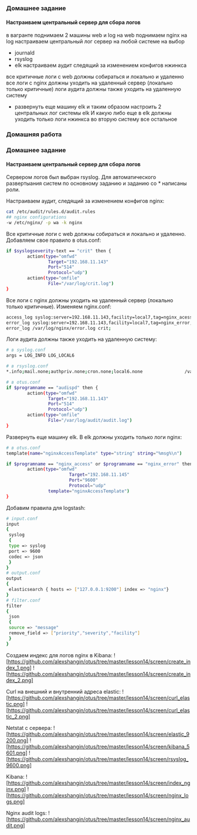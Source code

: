 ### Домашнее задание
#### Настраиваем центральный сервер для сбора логов

в вагранте поднимаем 2 машины web и log
на web поднимаем nginx
на log настраиваем центральный лог сервер на любой системе на выбор
- journald
- rsyslog
- elk
настраиваем аудит следящий за изменением конфигов нжинкса

все критичные логи с web должны собираться и локально и удаленно
все логи с nginx должны уходить на удаленный сервер (локально только критичные)
логи аудита должны также уходить на удаленную систему

* развернуть еще машину elk
и таким образом настроить 2 центральных лог системы elk И какую либо еще
в elk должны уходить только логи нжинкса
во вторую систему все остальное

### Домашняя работа

### Домашнее задание
#### Настраиваем центральный сервер для сбора логов

  Сервером логов был выбран rsyslog. Для автоматического развертыания систем по основному заданию и заданию со * написаны роли.

Настраиваем аудит, следящий за изменением конфигов nginx:
```bash
cat /etc/audit/rules.d/audit.rules
## nginx configurations
-w /etc/nginx/ -p wa -k nginx
```

Все критичные логи с web должны собираться и локально и удаленно. Добавляем свое правило в otus.conf:
```bash
if $syslogseverity-text == "crit" then {
        action(type="omfwd"
                Target="192.168.11.143"
                Port="514"
                Protocol="udp")
		action(type="omfile"
                File="/var/log/crit.log")
}
```

Все логи с nginx должны уходить на удаленный сервер (локально только критичные). Изменяем nginx.conf:
```bash
access_log syslog:server=192.168.11.143,facility=local7,tag=nginx_acess,severity=info;
error_log syslog:server=192.168.11.143,facility=local7,tag=nginx_error,severity=info;
error_log /var/log/nginx/error.log crit;
```

Логи аудита должны также уходить на удаленную систему:
```bash
# в syslog.conf
args = LOG_INFO LOG_LOCAL6

# в rsyslog.conf
*.info;mail.none;authpriv.none;cron.none;local6.none                /var/log/messages

# в otus.conf
if $programname == "audispd" then {
        action(type="omfwd"
                Target="192.168.11.143"
                Port="514"
                Protocol="udp")
		action(type="omfile"
                File="/var/log/audit/audit.log")
}
```

Развернуть еще машину elk.
В elk должны уходить только логи nginx:
```bash
# в otus.conf
template(name="nginxAccessTemplate" type="string" string="%msg%\n")

if $programname == "nginx_access" or $programname == "nginx_error" then {
        action(type="omfwd"
                        Target="192.168.11.145"
                        Port="9600"
                        Protocol="udp"
                template="nginxAccessTemplate")
}
```

Добавим правила для logstash:
```bash
# input.conf
input
{
 syslog
 {
 type => syslog
 port => 9600
 codec => json
 }
}
# output.conf
output
{
 elasticsearch { hosts => ["127.0.0.1:9200"] index => "nginx"}
}
# filter.conf
filter
{
 json
 {
 source => "message"
 remove_field => ["priority","severity","facility"]
 }
}
```

Создаем индекс для логов nginx в Kibana:
![https://github.com/alexshangin/otus/tree/master/lesson14/screen/create_index_1.png]
![https://github.com/alexshangin/otus/tree/master/lesson14/screen/create_index_2.png]

Curl на внешний и внутренний адреса elastic:
![https://github.com/alexshangin/otus/tree/master/lesson14/screen/curl_elastic.png]
![https://github.com/alexshangin/otus/tree/master/lesson14/screen/curl_elastic_2.png]

Netstat c сервера:
![https://github.com/alexshangin/otus/tree/master/lesson14/screen/elastic_9200.png]
![https://github.com/alexshangin/otus/tree/master/lesson14/screen/kibana_5601.png]
![https://github.com/alexshangin/otus/tree/master/lesson14/screen/rsyslog_9600.png]

Kibana:
![https://github.com/alexshangin/otus/tree/master/lesson14/screen/index_nginx.png]
![https://github.com/alexshangin/otus/tree/master/lesson14/screen/nginx_logs.png]

Nginx audit logs:
![https://github.com/alexshangin/otus/tree/master/lesson14/screen/nginx_audit.png]

